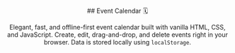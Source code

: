 <div align="center">
## Event Calendar 🗓️

Elegant, fast, and offline-first event calendar built with vanilla HTML, CSS, and JavaScript. Create, edit, drag-and-drop, and delete events right in your browser. Data is stored locally using `localStorage`.
</div>
<!-- <p align="center">
  <img alt="Event Calendar preview" src="https://raw.githubusercontent.com/[ShubhamSinghRawat10]/[Event-Calender]/main/.github/preview.png" width="820" />
</p>

<p align="center">
  <a href="https://github.com/[ShubhamSinghRawat10]/[Event-Calender]/stargazers"><img alt="GitHub stars" src="https://img.shields.io/github/stars/[ShubhamSinghRawat10]/[Event-Calender]?style=flat&color=1a73e8"></a>
  <a href="https://github.com/[ShubhamSinghRawat10]/[Event-Calender]/issues"><img alt="Open issues" src="https://img.shields.io/github/issues/[ShubhamSinghRawat10]/[Event-Calender]?style=flat&color=ffd166"></a>
  <a href="#-license"><img alt="License" src="https://img.shields.io/badge/license-MIT-10b981"></a>
  <img alt="Built with" src="https://img.shields.io/badge/built%20with-HTML%20·%20CSS%20·%20JS-0ea5e9">
</p>

--- -->

### ✨ Features
- **Fast month view**: 6-week grid with outside days for context
- **Local events**: Stored via `localStorage` (no backend required)
- **Create & edit**: Modal form with title, date, start/end, color, description
- **Drag & drop**: Move events to another day by dragging the chip
- **Responsive UI**: Works great on desktop and mobile
- **Today jump**: Quick navigation + previous/next month controls
- **Accessible basics**: Semantic roles, live month label, keyboard-friendly form

### 🖼 Demo
- Live demo: `[Add your deployed URL here]`
- Preview image lives at `.github/preview.png` (optional)

### 🗂 Project structure
```
Event calender/
├─ index.html       # Landing page (Start button)
├─ calendar.html    # Calendar app UI
├─ script.js        # Calendar logic (render, CRUD, drag & drop)
├─ styles.css       # Styling (dark theme, responsive)
└─ README.md        # This file
```

### 🚀 Getting started
- Option A: Just open `index.html` in your browser.
- Option B: Serve locally (recommended for consistent fonts/assets):
  - Using Python: `python -m http.server 5500` then open `http://localhost:5500/`
  - Using Node (npx): `npx serve -l 5500` then open `http://localhost:5500/`

No build step. No dependencies.

### 📖 Usage
- Click **+ New event** or click a day cell to add an event
- Click an event chip to edit or delete
- Drag an event chip to another day to reschedule
- Use **Today**, **‹**, **›** to navigate months

Data is saved in `localStorage` under key `calendar_events_v1`. Clearing site data will remove events.

### 🛠 Tech notes
- Month matrix: fixed 6 rows (42 cells) for a stable layout
- Sorting: events per day sorted by start time
- Time validation: end time auto-clamped to be after start
- Colors: per-event color used as chip accent

### 🎨 Customization
- Edit colors in `styles.css` under the `:root` variables
- Adjust grid height via `.calendar-grid { grid-auto-rows: ... }`
- Change default times via `value` attributes in `calendar.html`

### 📦 Deploy
- Any static hosting works (GitHub Pages, Netlify, Vercel, Cloudflare Pages)
- Ensure `index.html` is the root and `calendar.html`, `styles.css`, `script.js` are alongside

### 🤝 Contributing
PRs welcome! If you find a bug or want a feature:
1. Open an issue describing the problem/idea
2. Fork → create a branch → commit → open PR with context and screenshots if UI-related

### 📜 License
MIT © `[ShubhamSinghRawat10]`

---



